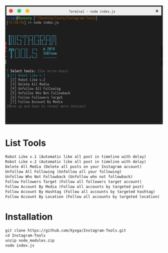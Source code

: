 <p align="center">
  <img src="https://github.com/Xyxga/Instagram-Tools/blob/master/InstagramTools.jpg">
</p>

# List Tools
```
Robot Like v.1 (Automatic like all post in timeline with delay)
Robot Like v.2 (Automatic like all post in timeline with delay)
Delete All Media (Delete all posts on your Instagram account)
Unfollow All Following (Unfollow all your following)
Unfollow Who Not Followback (Unfollow who not followback)
Follow Followers Target (Follow all followers target account)
Follow Account By Media (Follow all accounts by targeted post)
Follow Account By Hashtag (Follow all accounts by targeted hashtag)
Follow Account By Location (Follow all accounts by targeted location)
```

# Installation
```
git clone https://github.com/Xyxga/Instagram-Tools.git
cd Instagram-Tools
unzip node_modules.zip
node index.js
```
